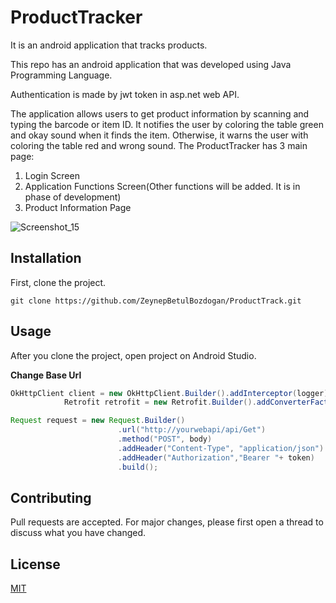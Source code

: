 # **ProductTracker**

It is an android application that tracks products.

This repo has an android application that was developed using Java Programming Language.

Authentication is made by jwt token in asp.net web API.

The application allows users to get product information by scanning and typing the barcode or item ID.
It notifies the user by coloring the table green and okay sound when it finds the item. Otherwise, it warns the user with coloring the table red and wrong sound.
The ProductTracker has 3 main page:

1. Login Screen
2. Application Functions Screen(Other functions will be added. It is in phase of development)
3. Product Information Page

![Screenshot_15](https://user-images.githubusercontent.com/22201810/214413677-94b402a7-f84e-46cd-96a3-2d72c518cc00.png)



## **Installation**

First, clone the project.

``` git
git clone https://github.com/ZeynepBetulBozdogan/ProductTrack.git
````

## **Usage**

After you clone the project, open project on Android Studio.

**Change Base Url**
```` Java
OkHttpClient client = new OkHttpClient.Builder().addInterceptor(logger).build();
            Retrofit retrofit = new Retrofit.Builder().addConverterFactory(GsonConverterFactory.create()).baseUrl("http://yourwebapi:44327/api/").client(client).build();
`````
```` Java
Request request = new Request.Builder()
                        .url("http://yourwebapi/api/Get")
                        .method("POST", body)
                        .addHeader("Content-Type", "application/json")
                        .addHeader("Authorization","Bearer "+ token)
                        .build();
`````
## **Contributing**
Pull requests are accepted. For major changes, please first open a thread to discuss what you have changed.
## **License**
[MIT](https://choosealicense.com/licenses/mit/)
